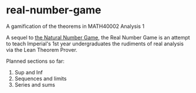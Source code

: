 # real-number-game
A gamification of the theorems in MATH40002 Analysis 1

A sequel to [the Natural Number Game](http://wwwf.imperial.ac.uk/~buzzard/xena/natural_number_game/),
the Real Number Game is an attempt to teach Imperial's 1st year undergraduates
the rudiments of real analysis via the Lean Theorem Prover.

Planned sections so far:

1) Sup and Inf
2) Sequences and limits
3) Series and sums
